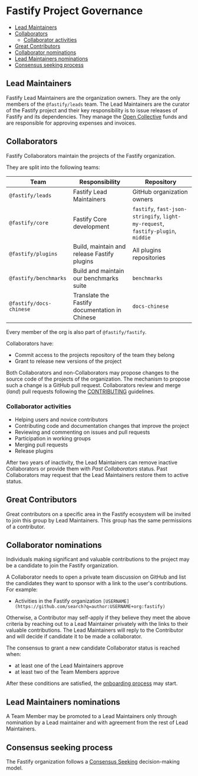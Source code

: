 # Fastify Project Governance

<!-- TOC -->

* [Lead Maintainers](#lead-maintainers)
* [Collaborators](#collaborators)
  * [Collaborator activities](#collaborator-activities)
* [Great Contributors](#great-contributors)
* [Collaborator nominations](#collaborator-maintainers-nominations)
* [Lead Maintainers nominations](#lead-maintainers-nominations)
* [Consensus seeking process](#consensus-seeking-process)

<!-- /TOC -->

## Lead Maintainers

Fastify Lead Maintainers are the organization owners.
They are the only members of the `@fastify/leads` team. The Lead
Maintainers are the curator of the Fastify project and their key responsibility
is to issue releases of Fastify and its dependencies.
They manage the [Open Collective](./EXPENSE_POLICY.md) funds and are responsible
for approving expenses and invoices.

## Collaborators

Fastify Collaborators maintain the projects of the Fastify organization.

They are split into the following teams:

|  Team | Responsibility  |  Repository |
|---|---|---|
| `@fastify/leads` | Fastify Lead Maintainers | GitHub organization owners |
| `@fastify/core`   |  Fastify Core development  |  `fastify`, `fast-json-stringify`, `light-my-request`, `fastify-plugin`, `middie` |
| `@fastify/plugins`   |  Build, maintain and release Fastify plugins  |  All plugins repositories |
| `@fastify/benchmarks`   |  Build and maintain our benchmarks suite  |  `benchmarks` |
| `@fastify/docs-chinese`   |  Translate the Fastify documentation in Chinese  |  `docs-chinese` |

Every member of the org is also part of `@fastify/fastify`.

Collaborators have:

* Commit access to the projects repository of the team they belong
 * Grant to release new versions of the project

Both Collaborators and non-Collaborators may propose changes to the source code
of the projects of the organization. The mechanism to propose such a change is a
GitHub pull request. Collaborators review and merge (_land_) pull requests
following the [CONTRIBUTING](CONTRIBUTING.md#rules) guidelines.

### Collaborator activities

* Helping users and novice contributors
* Contributing code and documentation changes that improve the project
* Reviewing and commenting on issues and pull requests
* Participation in working groups
* Merging pull requests
* Release plugins

After two years of inactivity, the Lead Maintainers can
remove inactive Collaborators or provide them with
_Past Collaborators_ status.
Past Collaborators may request that the Lead
Maintainers restore them to active status.


## Great Contributors

Great contributors on a specific area in the Fastify ecosystem will be invited
to join this group by Lead Maintainers. This group has the same permissions of a
contributor.

## Collaborator nominations

Individuals making significant and valuable contributions to the project may be
a candidate to join the Fastify organization.

A Collaborator needs to open a private team discussion on GitHub and list the
candidates they want to sponsor with a link to the user's contributions. For
example:

* Activities in the Fastify organization
  `[USERNAME](https://github.com/search?q=author:USERNAME+org:fastify)`

Otherwise, a Contributor may self-apply if they believe they meet the above
criteria by reaching out to a Lead Maintainer privately with the links to their
valuable contributions. The Lead Maintainers will reply to the Contributor and
will decide if candidate it to be made a collaborator.

The consensus to grant a new candidate Collaborator status is reached when:

- at least one of the Lead Maintainers approve
- at least two of the Team Members approve

After these conditions are satisfied, the [onboarding
process](CONTRIBUTING.md#onboarding-collaborators) may start.


## Lead Maintainers nominations

A Team Member may be promoted to a Lead Maintainers only through nomination by a
Lead maintainer and with agreement from the rest of Lead Maintainers.


## Consensus seeking process

The Fastify organization follows a [Consensus Seeking][] decision-making model.

[Consensus Seeking]:
    https://en.wikipedia.org/wiki/Consensus-seeking_decision-making
